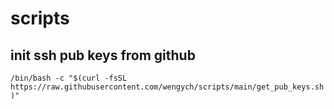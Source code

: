 # scripts

## init ssh pub keys from github
```/bin/bash -c "$(curl -fsSL https://raw.githubusercontent.com/wengych/scripts/main/get_pub_keys.sh)"```

